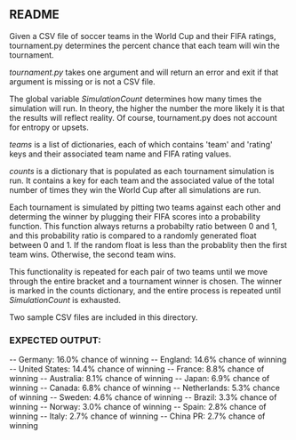 ## README

Given a CSV file of soccer teams in the World Cup and their FIFA ratings, tournament.py determines the percent chance that each team will win the tournament.

*tournament.py* takes one argument and will return an error and exit if that argument is missing or is not a CSV file.

The global variable *SimulationCount* determines how many times the simulation will run. In theory, the higher the number the more likely it is that the results will reflect reality. Of course, tournament.py does not account for entropy or upsets.

*teams* is a list of dictionaries, each of which contains 'team' and 'rating' keys and their associated team name and FIFA rating values.

*counts* is a dictionary that is populated as each tournament simulation is run. It contains a key for each team and the associated value of the total number of times they win the World Cup after all simulations are run.

Each tournament is simulated by pitting two teams against each other and determing the winner by plugging their FIFA scores into a probability function. This function always returns a probabilty ratio between 0 and 1, and this probability ratio is compared to a randomly generated float between 0 and 1. If the random float is less than the probablity then the first team wins. Otherwise, the second team wins.

This functionality is repeated for each pair of two teams until we move through the entire bracket and a tournament winner is chosen. The winner is marked in the counts dictionary, and the entire process is repeated until *SimulationCount* is exhausted.

Two sample CSV files are included in this directory.

### EXPECTED OUTPUT:

-- Germany: 16.0% chance of winning
-- England: 14.6% chance of winning
-- United States: 14.4% chance of winning
-- France: 8.8% chance of winning
-- Australia: 8.1% chance of winning
-- Japan: 6.9% chance of winning
-- Canada: 6.8% chance of winning
-- Netherlands: 5.3% chance of winning
-- Sweden: 4.6% chance of winning
-- Brazil: 3.3% chance of winning
-- Norway: 3.0% chance of winning
-- Spain: 2.8% chance of winning
-- Italy: 2.7% chance of winning
-- China PR: 2.7% chance of winning

